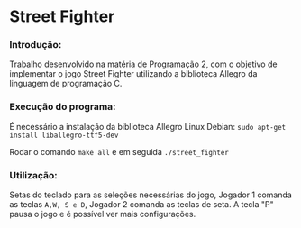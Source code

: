 
# Street Fighter
### Introdução:
Trabalho desenvolvido na matéria de Programação 2, com o objetivo de implementar o jogo Street Fighter utilizando a biblioteca Allegro da linguagem de programação C.

### Execução do programa:
É necessário a instalação da biblioteca Allegro
Linux Debian:
`sudo apt-get install liballegro-ttf5-dev`

Rodar o comando `make all` e em seguida `./street_fighter`

### Utilização:
Setas do teclado para as seleções necessárias do jogo, Jogador 1 comanda as teclas `A,W, S e D`, Jogador 2 comanda as teclas de seta.
 A tecla "P" pausa o jogo e é possível ver mais configurações.
